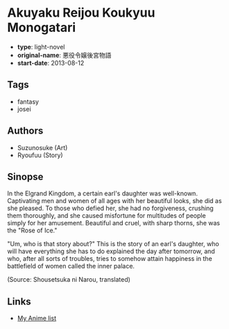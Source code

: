 # Akuyaku Reijou Koukyuu Monogatari

-   **type**: light-novel
-   **original-name**: 悪役令嬢後宮物語
-   **start-date**: 2013-08-12

## Tags

-   fantasy
-   josei

## Authors

-   Suzunosuke (Art)
-   Ryoufuu (Story)

## Sinopse

In the Elgrand Kingdom, a certain earl's daughter was well-known. Captivating men and women of all ages with her beautiful looks, she did as she pleased. To those who defied her, she had no forgiveness, crushing them thoroughly, and she caused misfortune for multitudes of people simply for her amusement. Beautiful and cruel, with sharp thorns, she was the "Rose of Ice."

"Um, who is that story about?" This is the story of an earl's daughter, who will have everything she has to do explained the day after tomorrow, and who, after all sorts of troubles, tries to somehow attain happiness in the battlefield of women called the inner palace.

(Source: Shousetsuka ni Narou, translated)

## Links

-   [My Anime list](https://myanimelist.net/manga/94203/Akuyaku_Reijou_Koukyuu_Monogatari)
